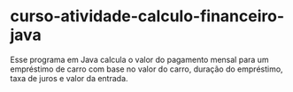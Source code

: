 # curso-atividade-calculo-financeiro-java
Esse programa em Java calcula o valor do pagamento mensal para um empréstimo de carro com base no valor do carro, duração do empréstimo, taxa de juros e valor da entrada. 
